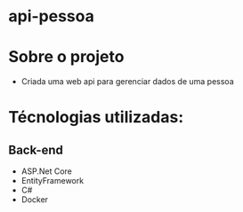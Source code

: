 # api-pessoa

# Sobre o projeto
- Criada uma web api para gerenciar dados de uma pessoa

# Técnologias utilizadas:

## Back-end
- ASP.Net Core
- EntityFramework
- C#
- Docker
